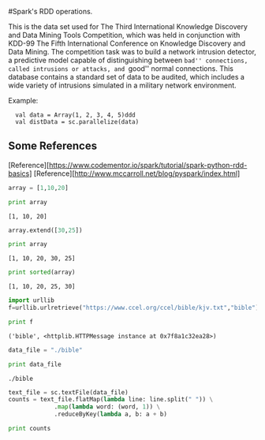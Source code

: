 
#Spark's RDD operations.

This is the data set used for The Third International Knowledge Discovery and Data Mining Tools Competition, which was held in conjunction with KDD-99 The Fifth International Conference on Knowledge Discovery and Data Mining. The competition task was to build a network intrusion detector, a predictive model capable of distinguishing between ``bad'' connections, called intrusions or attacks, and ``good'' normal connections. This database contains a standard set of data to be audited, which includes a wide variety of intrusions simulated in a military network environment.



Example:

```
  val data = Array(1, 2, 3, 4, 5)ddd
  val distData = sc.parallelize(data)
```

## Some References
[Reference][https://www.codementor.io/spark/tutorial/spark-python-rdd-basics]
[Reference][http://www.mccarroll.net/blog/pyspark/index.html]


```python
array = [1,10,20]
```


```python
print array
```

    [1, 10, 20]



```python
array.extend([30,25])
```


```python
print array

```

    [1, 10, 20, 30, 25]



```python
print sorted(array)
```

    [1, 10, 20, 25, 30]



```python
import urllib
f=urllib.urlretrieve("https://www.ccel.org/ccel/bible/kjv.txt","bible")
```


```python
print f
```

    ('bible', <httplib.HTTPMessage instance at 0x7f8a1c32ea28>)



```python
data_file = "./bible"
```


```python
print data_file
```

    ./bible



```python
text_file = sc.textFile(data_file)
counts = text_file.flatMap(lambda line: line.split(" ")) \
             .map(lambda word: (word, 1)) \
             .reduceByKey(lambda a, b: a + b)
```


```python
print counts
```


   


